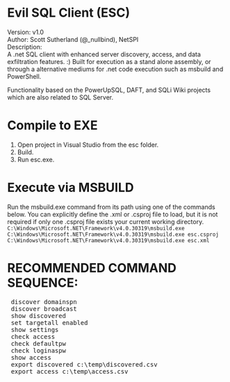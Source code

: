 # Evil SQL Client (ESC)
 Version: v1.0 <Br>
 Author: Scott Sutherland (@_nullbind), NetSPI <Br>
 Description: <br>
A .net SQL client with enhanced server discovery, access, and data exfiltration features. :)  Built for execution as a stand alone assembly, or through a alternative mediums for  .net code execution such as msbuild and PowerShell. <br>
 
Functionality based on the PowerUpSQL, DAFT, and SQLi Wiki projects which are also related to SQL Server.
  
# Compile to EXE
1. Open project in Visual Studio from the esc folder.
2. Build.
3. Run esc.exe.
  
# Execute via MSBUILD 
Run the msbuild.exe command from its path using one of the commands below. You can explicitly define the .xml or .csproj file to load, but it is not required if only one .csproj file exists your current working directory. 
 ` C:\Windows\Microsoft.NET\Framework\v4.0.30319\msbuild.exe ` <br>
 `C:\Windows\Microsoft.NET\Framework\v4.0.30319\msbuild.exe esc.csproj` <Br>
 `C:\Windows\Microsoft.NET\Framework\v4.0.30319\msbuild.exe esc.xml` <br>
 
 # RECOMMENDED COMMAND SEQUENCE:
 <pre>
 discover domainspn 
 discover broadcast
 show discovered
 set targetall enabled
 show settings
 check access
 check defaultpw
 check loginaspw
 show access
 export discovered c:\temp\discovered.csv
 export access c:\temp\access.csv
 </pre>
